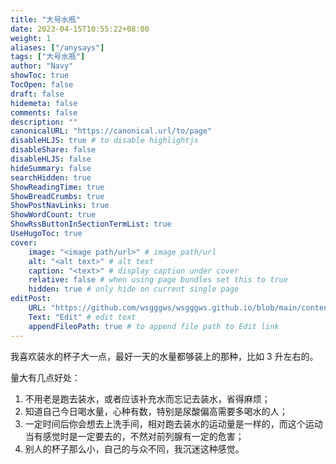 ```yaml
---
title: "大号水瓶"
date: 2023-04-15T10:55:22+08:00
weight: 1
aliases: ["/anysays"]
tags: ["大号水瓶"]
author: "Navy"
showToc: true
TocOpen: false
draft: false
hidemeta: false
comments: false
description: ""
canonicalURL: "https://canonical.url/to/page"
disableHLJS: true # to disable highlightjs
disableShare: false
disableHLJS: false
hideSummary: false
searchHidden: true
ShowReadingTime: true
ShowBreadCrumbs: true
ShowPostNavLinks: true
ShowWordCount: true
ShowRssButtonInSectionTermList: true
UseHugoToc: true
cover:
    image: "<image path/url>" # image path/url
    alt: "<alt text>" # alt text
    caption: "<text>" # display caption under cover
    relative: false # when using page bundles set this to true
    hidden: true # only hide on current single page
editPost:
    URL: "https://github.com/wsgggws/wsgggws.github.io/blob/main/content"
    Text: "Edit" # edit text
    appendFileoPath: true # to append file path to Edit link
---
```


我喜欢装水的杯子大一点，最好一天的水量都够装上的那种，比如 3 升左右的。

量大有几点好处：

1. 不用老是跑去装水，或者应该补充水而忘记去装水，省得麻烦；
2. 知道自己今日喝水量，心种有数，特别是尿酸偏高需要多喝水的人；
3. 一定时间后你会想去上洗手间，相对跑去装水的运动量是一样的，而这个运动当有感觉时是一定要去的，不然对前列腺有一定的危害；
4. 别人的杯子那么小，自己的与众不同，我沉迷这种感觉。
